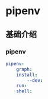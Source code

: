 # pipenv

## 基础介绍

### pipenv
```yaml
pipenv:
    graph:
    install:
        --dev:
    run:
    shell:
```